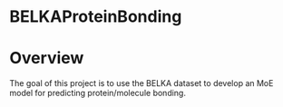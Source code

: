 # BELKAProteinBonding
# Overview
The goal of this project is to use the BELKA dataset to develop an MoE model for predicting protein/molecule bonding.
